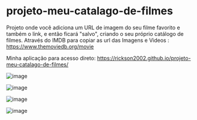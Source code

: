 # projeto-meu-catalago-de-filmes

Projeto onde você adiciona um URL de imagem do seu filme favorito e também o link, e então ficará "salvo", criando o seu próprio catálogo de filmes.
Através do IMDB para copiar as url das Imagens e Videos : https://www.themoviedb.org/movie

Minha aplicação para acesso direto: https://rickson2002.github.io/projeto-meu-catalago-de-filmes/

![image](https://github.com/rickson2002/projeto-meu-catalago-de-filmes/assets/112441890/7d640992-afa2-40e1-a65d-34bf5dfacffc)


![image](https://github.com/rickson2002/projeto-meu-catalago-de-filmes/assets/112441890/35477760-00e8-4048-90ae-5ec1a00e9bfb)



![image](https://github.com/rickson2002/projeto-meu-catalago-de-filmes/assets/112441890/844dde66-c293-4036-a5a5-cdba5bedfd28)


![image](https://github.com/rickson2002/projeto-meu-catalago-de-filmes/assets/112441890/58db5668-8992-44c8-a697-1ed6f294f6ce)



